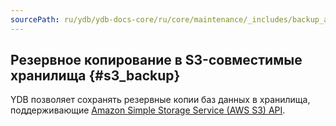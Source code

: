 ```yaml
---
sourcePath: ru/ydb/ydb-docs-core/ru/core/maintenance/_includes/backup_and_recovery/06_s3_1_header.md
---
```

## Резервное копирование в S3-совместимые хранилища {#s3_backup}

YDB позволяет сохранять резервные копии баз данных в хранилища, поддерживающие [Amazon Simple Storage Service (AWS S3) API](https://docs.aws.amazon.com/AmazonS3/latest/dev/Introduction.html).


